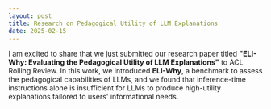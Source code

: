 ```yaml
---
layout: post
title: Research on Pedagogical Utility of LLM Explanations
date: 2025-02-15
---
```


I am excited to share that we just submitted our research paper titled **"ELI-Why: Evaluating the Pedagogical Utility of LLM Explanations"** to ACL Rolling Review. In this work, we introduced **ELI-Why**, a benchmark to assess the pedagogical capabilities of LLMs, and we found that  inference-time instructions alone is insufficient for LLMs to produce high-utility explanations tailored to users' informational needs.
